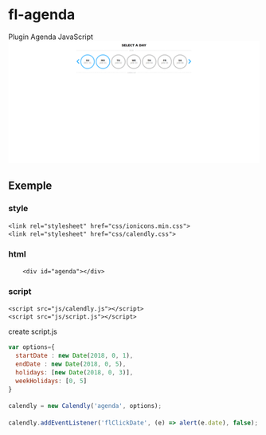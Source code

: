 # fl-agenda
Plugin Agenda JavaScript
![Capture Plugin Agenda JavaScript](https://github.com/FathiLakhdhar/fl-agenda/blob/master/Capture.png)

## Exemple
### style
```
<link rel="stylesheet" href="css/ionicons.min.css">
<link rel="stylesheet" href="css/calendly.css">
```

### html
```
    <div id="agenda"></div>
```

### script
```
<script src="js/calendly.js"></script>
<script src="js/script.js"></script>
```
create script.js
```javascript
var options={
  startDate : new Date(2018, 0, 1),
  endDate : new Date(2018, 0, 5),
  holidays: [new Date(2018, 0, 3)],
  weekHolidays: [0, 5]
}

calendly = new Calendly('agenda', options);

calendly.addEventListener('flClickDate', (e) => alert(e.date), false);
```
